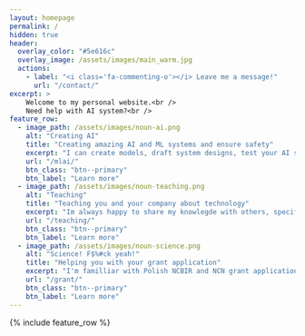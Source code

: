 ```yaml
---
layout: homepage
permalink: /
hidden: true
header:
  overlay_color: "#5e616c"
  overlay_image: /assets/images/main_warm.jpg
  actions:
    - label: "<i class='fa-commenting-o'></i> Leave me a message!"
      url: "/contact/"
excerpt: >
    Welcome to my personal website.<br />
    Need help with AI system?<br />
feature_row:
  - image_path: /assets/images/noun-ai.png
    alt: "Creating AI"
    title: "Creating amazing AI and ML systems and ensure safety"
    excerpt: "I can create models, draft system designs, test your AI system for vulnerabilities and brainstorm solutions with you. I am very keen on discusing these kind of problems so feel free to just reach out."
    url: "/mlai/"
    btn_class: "btn--primary"
    btn_label: "Learn more"
  - image_path: /assets/images/noun-teaching.png
    alt: "Teaching"
    title: "Teaching you and your company about technology"
    excerpt: "Im always happy to share my knowlegde with others, specifically on topics of: Python, Machine Learning, Computer Vision, AI and system design."
    url: "/teaching/"
    btn_class: "btn--primary"
    btn_label: "Learn more"
  - image_path: /assets/images/noun-science.png
    alt: "Science! F$%#ck yeah!"
    title: "Helping you with your grant application"
    excerpt: "I'm familliar with Polish NCBIR and NCN grant application processes, but feel free to talk about other sources."
    url: "/grant/"
    btn_class: "btn--primary"
    btn_label: "Learn more"      
---
```

{% include feature_row %}
